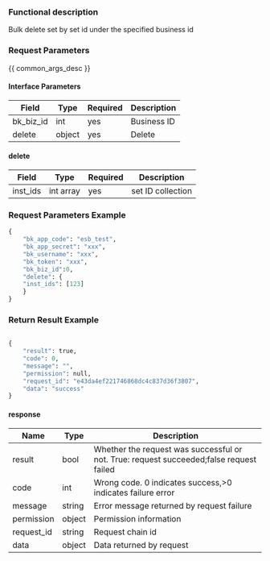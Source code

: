 ### Functional description

Bulk delete set by set id under the specified business id

### Request Parameters

{{ common_args_desc }}

#### Interface Parameters

| Field      | Type      | Required   | Description      |
|-----------|------------|--------|------------|
| bk_biz_id | int        | yes  | Business ID |
| delete      |  object |yes    | Delete|

#### delete
| Field                | Type       | Required   | Description                            |
|---------------------|-------------|--------|----------------------------------|
| inst_ids | int array   | yes   | set ID collection |


### Request Parameters Example

```python
{
    "bk_app_code": "esb_test",
    "bk_app_secret": "xxx",
    "bk_username": "xxx",
    "bk_token": "xxx",
    "bk_biz_id":0,
    "delete": {
    "inst_ids": [123]
    }
}
```

### Return Result Example

```python

{
    "result": true,
    "code": 0,
    "message": "",
    "permission": null,
    "request_id": "e43da4ef221746868dc4c837d36f3807",
    "data": "success"
}
```

#### response

| Name    | Type   | Description                                    |
| ------- | ------ | ------------------------------------- |
| result  | bool   | Whether the request was successful or not. True: request succeeded;false request failed|
| code    |  int    | Wrong code. 0 indicates success,>0 indicates failure error    |
| message | string |Error message returned by request failure                    |
| permission    |  object |Permission information    |
| request_id    |  string |Request chain id    |
| data    |  object |Data returned by request                           |
